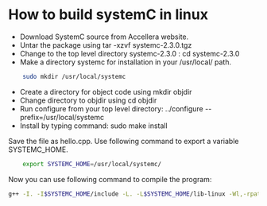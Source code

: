 # How to build systemC in linux

- Download SystemC source from Accellera website.
- Untar the package using tar -xzvf systemc-2.3.0.tgz
- Change to the top level directory systemc-2.3.0 : cd systemc-2.3.0
- Make a directory systemc for installation in your /usr/local/ path.

```sh
    sudo mkdir /usr/local/systemc
```

- Create a directory for object code using mkdir objdir
- Change directory to objdir using cd objdir
- Run configure from your top level directory: ../configure --prefix=/usr/local/systemc
- Install by typing command: sudo make install

Save the file as hello.cpp. Use following command to export a variable SYSTEMC_HOME.

```sh
    export SYSTEMC_HOME=/usr/local/systemc/
```

Now you can use following command to compile the program:

```sh
g++ -I. -I$SYSTEMC_HOME/include -L. -L$SYSTEMC_HOME/lib-linux -Wl,-rpath=$SYSTEMC_HOME/lib-linux -o hello hello.cpp -lsystemc -lm
```